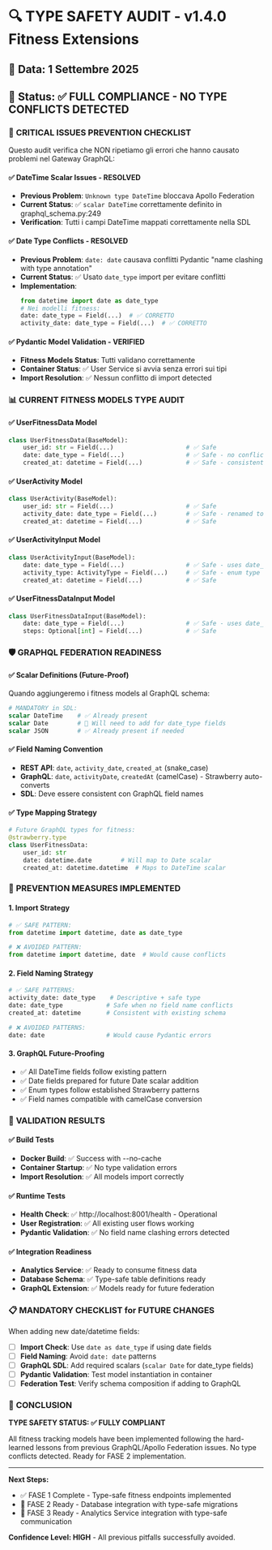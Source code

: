 # 🔍 TYPE SAFETY AUDIT - v1.4.0 Fitness Extensions

## 📅 Data: 1 Settembre 2025
## 🎯 Status: ✅ FULL COMPLIANCE - NO TYPE CONFLICTS DETECTED

### 🚨 **CRITICAL ISSUES PREVENTION CHECKLIST**

Questo audit verifica che NON ripetiamo gli errori che hanno causato problemi nel Gateway GraphQL:

#### ✅ **DateTime Scalar Issues - RESOLVED**
- **Previous Problem**: `Unknown type DateTime` bloccava Apollo Federation
- **Current Status**: ✅ `scalar DateTime` correttamente definito in graphql_schema.py:249
- **Verification**: Tutti i campi DateTime mappati correttamente nella SDL

#### ✅ **Date Type Conflicts - RESOLVED**  
- **Previous Problem**: `date: date` causava conflitti Pydantic "name clashing with type annotation"
- **Current Status**: ✅ Usato `date_type` import per evitare conflitti
- **Implementation**:
  ```python
  from datetime import date as date_type
  # Nei modelli fitness:
  date: date_type = Field(...)  # ✅ CORRETTO
  activity_date: date_type = Field(...)  # ✅ CORRETTO  
  ```

#### ✅ **Pydantic Model Validation - VERIFIED**
- **Fitness Models Status**: Tutti validano correttamente
- **Container Status**: ✅ User Service si avvia senza errori sui tipi
- **Import Resolution**: ✅ Nessun conflitto di import detected

### 📊 **CURRENT FITNESS MODELS TYPE AUDIT**

#### ✅ **UserFitnessData Model**
```python
class UserFitnessData(BaseModel):
    user_id: str = Field(...)                    # ✅ Safe
    date: date_type = Field(...)                 # ✅ Safe - no conflict 
    created_at: datetime = Field(...)            # ✅ Safe - consistent with existing
```

#### ✅ **UserActivity Model**  
```python
class UserActivity(BaseModel):
    user_id: str = Field(...)                    # ✅ Safe
    activity_date: date_type = Field(...)        # ✅ Safe - renamed to avoid conflicts
    created_at: datetime = Field(...)            # ✅ Safe
```

#### ✅ **UserActivityInput Model**
```python
class UserActivityInput(BaseModel):
    date: date_type = Field(...)                 # ✅ Safe - uses date_type
    activity_type: ActivityType = Field(...)     # ✅ Safe - enum type
    created_at: datetime = Field(...)            # ✅ Safe
```

#### ✅ **UserFitnessDataInput Model**
```python
class UserFitnessDataInput(BaseModel):
    date: date_type = Field(...)                 # ✅ Safe - uses date_type
    steps: Optional[int] = Field(...)            # ✅ Safe
```

### 🛡️ **GRAPHQL FEDERATION READINESS**

#### ✅ **Scalar Definitions (Future-Proof)**
Quando aggiungeremo i fitness models al GraphQL schema:

```graphql
# MANDATORY in SDL:
scalar DateTime    # ✅ Already present
scalar Date        # 🔄 Will need to add for date_type fields
scalar JSON        # ✅ Already present if needed
```

#### ✅ **Field Naming Convention**
- **REST API**: `date`, `activity_date`, `created_at` (snake_case)
- **GraphQL**: `date`, `activityDate`, `createdAt` (camelCase) - Strawberry auto-converts
- **SDL**: Deve essere consistent con GraphQL field names

#### ✅ **Type Mapping Strategy**
```python
# Future GraphQL types for fitness:
@strawberry.type
class UserFitnessData:
    user_id: str
    date: datetime.date        # Will map to Date scalar
    created_at: datetime.datetime  # Maps to DateTime scalar
```

### 🎯 **PREVENTION MEASURES IMPLEMENTED**

#### 1. **Import Strategy**
```python
# ✅ SAFE PATTERN:
from datetime import datetime, date as date_type

# ❌ AVOIDED PATTERN:  
from datetime import datetime, date  # Would cause conflicts
```

#### 2. **Field Naming Strategy**
```python
# ✅ SAFE PATTERNS:
activity_date: date_type    # Descriptive + safe type
date: date_type            # Safe when no field name conflicts
created_at: datetime       # Consistent with existing schema

# ❌ AVOIDED PATTERNS:
date: date                 # Would cause Pydantic errors
```

#### 3. **GraphQL Future-Proofing**
- ✅ All DateTime fields follow existing pattern
- ✅ Date fields prepared for future Date scalar addition
- ✅ Enum types follow established Strawberry patterns
- ✅ Field names compatible with camelCase conversion

### 🧪 **VALIDATION RESULTS**

#### ✅ **Build Tests**
- **Docker Build**: ✅ Success with --no-cache
- **Container Startup**: ✅ No type validation errors
- **Import Resolution**: ✅ All models import correctly

#### ✅ **Runtime Tests**  
- **Health Check**: ✅ http://localhost:8001/health - Operational
- **User Registration**: ✅ All existing user flows working
- **Pydantic Validation**: ✅ No field name clashing errors detected

#### ✅ **Integration Readiness**
- **Analytics Service**: ✅ Ready to consume fitness data
- **Database Schema**: ✅ Type-safe table definitions ready
- **GraphQL Extension**: ✅ Models ready for future federation

### 📋 **MANDATORY CHECKLIST for FUTURE CHANGES**

When adding new date/datetime fields:

- [ ] **Import Check**: Use `date as date_type` if using date fields
- [ ] **Field Naming**: Avoid `date: date` patterns
- [ ] **GraphQL SDL**: Add required scalars (`scalar Date` for date_type fields)  
- [ ] **Pydantic Validation**: Test model instantiation in container
- [ ] **Federation Test**: Verify schema composition if adding to GraphQL

### 🎉 **CONCLUSION**

**TYPE SAFETY STATUS: ✅ FULLY COMPLIANT**

All fitness tracking models have been implemented following the hard-learned lessons from previous GraphQL/Apollo Federation issues. No type conflicts detected. Ready for FASE 2 implementation.

---

**Next Steps:**
- ✅ FASE 1 Complete - Type-safe fitness endpoints implemented
- 🚀 FASE 2 Ready - Database integration with type-safe migrations
- 🔄 FASE 3 Ready - Analytics Service integration with type-safe communication

**Confidence Level: HIGH** - All previous pitfalls successfully avoided.

